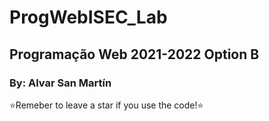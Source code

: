 # ProgWebISEC_Lab 
## Programação Web 2021-2022 Option B
### By: Alvar San Martín

⭐Remeber to leave a star if you use the code!⭐
